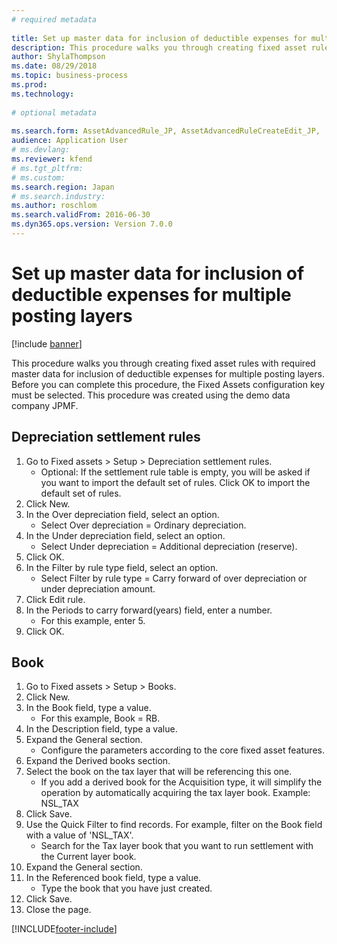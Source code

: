 ```yaml
--- 
# required metadata 
 
title: Set up master data for inclusion of deductible expenses for multiple posting layers
description: This procedure walks you through creating fixed asset rules with required master data for inclusion of deductible expenses for multiple posting layers. 
author: ShylaThompson
ms.date: 08/29/2018
ms.topic: business-process 
ms.prod:  
ms.technology:  
 
# optional metadata 
 
ms.search.form: AssetAdvancedRule_JP, AssetAdvancedRuleCreateEdit_JP,  AssetBookTable   
audience: Application User 
# ms.devlang:  
ms.reviewer: kfend
# ms.tgt_pltfrm:  
# ms.custom:  
ms.search.region: Japan
# ms.search.industry: 
ms.author: roschlom
ms.search.validFrom: 2016-06-30 
ms.dyn365.ops.version: Version 7.0.0 
---
```

# Set up master data for inclusion of deductible expenses for multiple posting layers

[!include [banner](../../includes/banner.md)]

This procedure walks you through creating fixed asset rules with required master data for inclusion of deductible expenses for multiple posting layers. Before you can complete this procedure, the Fixed Assets configuration key must be selected. This procedure was created using the demo data company JPMF.


## Depreciation settlement rules
1. Go to Fixed assets > Setup > Depreciation settlement rules.
    * Optional: If the settlement rule table is empty, you will be asked if you want to import the default set of rules. Click OK to import the default set of rules.  
2. Click New.
3. In the Over depreciation field, select an option.
    * Select Over depreciation = Ordinary depreciation.  
4. In the Under depreciation field, select an option.
    * Select Under depreciation = Additional depreciation (reserve).  
5. Click OK.
6. In the Filter by rule type field, select an option.
    * Select Filter by rule type = Carry forward of over depreciation or under depreciation amount.  
7. Click Edit rule.
8. In the Periods to carry forward(years) field, enter a number.
    * For this example, enter 5.  
9. Click OK.

## Book
1. Go to Fixed assets > Setup > Books.
2. Click New.
3. In the Book field, type a value.
    * For this example, Book = RB.  
4. In the Description field, type a value.
5. Expand the General section.
    * Configure the parameters according to the core fixed asset features.  
6. Expand the Derived books section.
7. Select the book on the tax layer that will be referencing this one.
    * If you add a derived book for the Acquisition type, it will simplify the operation by automatically acquiring the tax layer book.  Example: NSL_TAX  
8. Click Save.
9. Use the Quick Filter to find records. For example, filter on the Book field with a value of 'NSL_TAX'.
    * Search for the Tax layer book that you want to run settlement with the Current layer book.  
10. Expand the General section.
11. In the Referenced book field, type a value.
    * Type the book that you have just created.  
12. Click Save.
13. Close the page.



[!INCLUDE[footer-include](../../../includes/footer-banner.md)]
